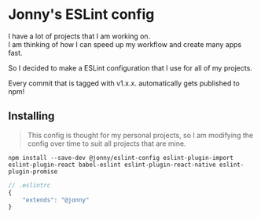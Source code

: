 # Jonny's ESLint config

I have a lot of projects that I am working on.  
I am thinking of how I can speed up my workflow and create many apps fast.

So I decided to make a ESLint configuration that I use for all of my projects.

Every commit that is tagged with v1.x.x. automatically gets published to npm!

## Installing

> This config is thought for my personal projects, so I am modifying the config over time to suit all projects that are mine.

```
npm install --save-dev @jonny/eslint-config eslint-plugin-import eslint-plugin-react babel-eslint eslint-plugin-react-native eslint-plugin-promise
```

```js
// .eslintrc
{
    "extends": "@jonny"
}
```
